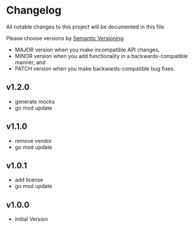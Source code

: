 # Changelog

All notable changes to this project will be documented in this file.

Please choose versions by [Semantic Versioning](http://semver.org/).

* MAJOR version when you make incompatible API changes,
* MINOR version when you add functionality in a backwards-compatible manner, and
* PATCH version when you make backwards-compatible bug fixes.

## v1.2.0

- generate mocks
- go mod update

## v1.1.0

- remove vendor
- go mod update

## v1.0.1

- add license
- go mod update

## v1.0.0

- Initial Version

